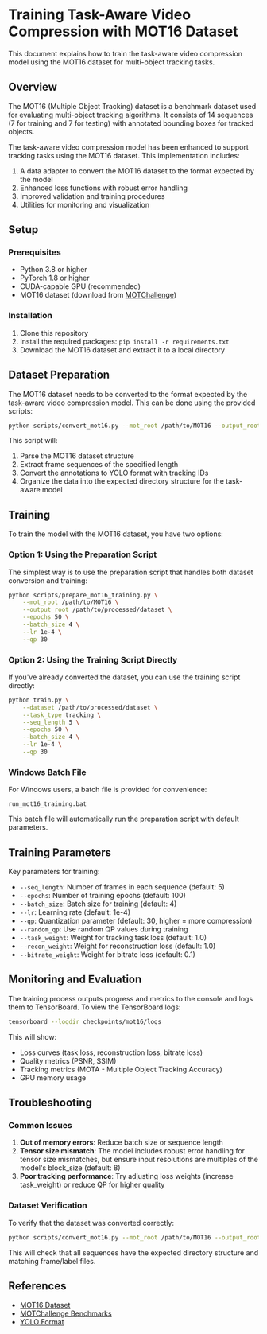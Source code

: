 # Training Task-Aware Video Compression with MOT16 Dataset

This document explains how to train the task-aware video compression model using the MOT16 dataset for multi-object tracking tasks.

## Overview

The MOT16 (Multiple Object Tracking) dataset is a benchmark dataset used for evaluating multi-object tracking algorithms. It consists of 14 sequences (7 for training and 7 for testing) with annotated bounding boxes for tracked objects.

The task-aware video compression model has been enhanced to support tracking tasks using the MOT16 dataset. This implementation includes:

1. A data adapter to convert the MOT16 dataset to the format expected by the model
2. Enhanced loss functions with robust error handling
3. Improved validation and training procedures
4. Utilities for monitoring and visualization

## Setup

### Prerequisites

- Python 3.8 or higher
- PyTorch 1.8 or higher
- CUDA-capable GPU (recommended)
- MOT16 dataset (download from [MOTChallenge](https://motchallenge.net/))

### Installation

1. Clone this repository
2. Install the required packages: `pip install -r requirements.txt`
3. Download the MOT16 dataset and extract it to a local directory

## Dataset Preparation

The MOT16 dataset needs to be converted to the format expected by the task-aware video compression model. This can be done using the provided scripts:

```bash
python scripts/convert_mot16.py --mot_root /path/to/MOT16 --output_root /path/to/processed/dataset
```

This script will:
1. Parse the MOT16 dataset structure
2. Extract frame sequences of the specified length
3. Convert the annotations to YOLO format with tracking IDs
4. Organize the data into the expected directory structure for the task-aware model

## Training

To train the model with the MOT16 dataset, you have two options:

### Option 1: Using the Preparation Script

The simplest way is to use the preparation script that handles both dataset conversion and training:

```bash
python scripts/prepare_mot16_training.py \
    --mot_root /path/to/MOT16 \
    --output_root /path/to/processed/dataset \
    --epochs 50 \
    --batch_size 4 \
    --lr 1e-4 \
    --qp 30
```

### Option 2: Using the Training Script Directly

If you've already converted the dataset, you can use the training script directly:

```bash
python train.py \
    --dataset /path/to/processed/dataset \
    --task_type tracking \
    --seq_length 5 \
    --epochs 50 \
    --batch_size 4 \
    --lr 1e-4 \
    --qp 30
```

### Windows Batch File

For Windows users, a batch file is provided for convenience:

```
run_mot16_training.bat
```

This batch file will automatically run the preparation script with default parameters.

## Training Parameters

Key parameters for training:

- `--seq_length`: Number of frames in each sequence (default: 5)
- `--epochs`: Number of training epochs (default: 100)
- `--batch_size`: Batch size for training (default: 4)
- `--lr`: Learning rate (default: 1e-4)
- `--qp`: Quantization parameter (default: 30, higher = more compression)
- `--random_qp`: Use random QP values during training
- `--task_weight`: Weight for tracking task loss (default: 1.0)
- `--recon_weight`: Weight for reconstruction loss (default: 1.0)
- `--bitrate_weight`: Weight for bitrate loss (default: 0.1)

## Monitoring and Evaluation

The training process outputs progress and metrics to the console and logs them to TensorBoard. To view the TensorBoard logs:

```bash
tensorboard --logdir checkpoints/mot16/logs
```

This will show:
- Loss curves (task loss, reconstruction loss, bitrate loss)
- Quality metrics (PSNR, SSIM)
- Tracking metrics (MOTA - Multiple Object Tracking Accuracy)
- GPU memory usage

## Troubleshooting

### Common Issues

1. **Out of memory errors**: Reduce batch size or sequence length
2. **Tensor size mismatch**: The model includes robust error handling for tensor size mismatches, but ensure input resolutions are multiples of the model's block_size (default: 8)
3. **Poor tracking performance**: Try adjusting loss weights (increase task_weight) or reduce QP for higher quality

### Dataset Verification

To verify that the dataset was converted correctly:

```bash
python scripts/convert_mot16.py --mot_root /path/to/MOT16 --output_root /path/to/processed/dataset --verify
```

This will check that all sequences have the expected directory structure and matching frame/label files.

## References

- [MOT16 Dataset](https://motchallenge.net/data/MOT16/)
- [MOTChallenge Benchmarks](https://motchallenge.net/)
- [YOLO Format](https://github.com/ultralytics/yolov5/wiki/Train-Custom-Data) 